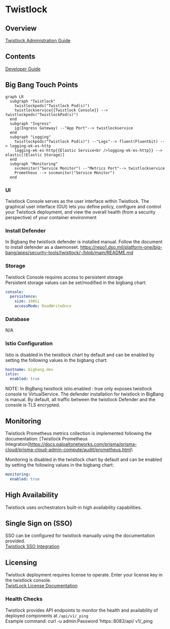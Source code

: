 # Twistlock

## Overview

[Twistlock Administration Guide](https://docs.paloaltonetworks.com/prisma/prisma-cloud/20-04/prisma-cloud-compute-edition-admin/welcome/getting_started.html)

## Contents

[Developer Guide](docs/developer-guide.md)

## Big Bang Touch Points

```mermaid
graph LR
  subgraph "Twistlock"
    twistlockpods("Twistlock Pod(s)")
    twistlockservice{{Twistlock Console}} --> twistlockpods("TwistlockPod(s)")
  end   
  subgraph "Ingress"
    ig(Ingress Gateway) --"App Port"--> twistlockservice
  end  
  subgraph "Logging"
    twistlockpods("Twistlock Pod(s)") --"Logs"--> fluent(Fluentbit) --> logging-ek-es-http
    logging-ek-es-http{{Elastic Service<br />logging-ek-es-http}} --> elastic[(Elastic Storage)]
  end
  subgraph "Monitoring"
    svcmonitor("Service Monitor") --"Metrics Port"--> twistlockservice
    Prometheus --> svcmonitor("Service Monitor")
  end

```

### UI

Twistlock Console serves as the user interface within Twistlock. The graphical
user interface (GUI) lets you define policy, configure and control your Twistlock deployment, and view the overall health (from a security perspective) of your container environment

### Install Defender

In Bigbang the  twistlock defender is installed manual.
Follow the document to install defender as a daemonset.
<https://repo1.dso.mil/platform-one/big-bang/apps/security-tools/twistlock/-/blob/main/README.md>

### Storage

Twistlock Console requires access to persistent storage \
Persistent storage values can be set/modified  in the bigbang chart:

```yaml
console:
  persistence:
    size: 100Gi
    accessMode: ReadWriteOnce
```

### Database

N/A

### Istio Configuration

Istio is disabled in the twistlock chart by default and can be enabled by setting the following values in the bigbang chart:

```yaml
hostname: bigbang.dev
istio:
  enabled: true
```

NOTE: In  BigBang twistlock istio.enabled : true only exposes twistlock console to VirtualService.  The defender installation for twistlock in BigBang  is manual. By default, all traffic between the twistlock Defender and the console is TLS encrypted.

## Monitoring

Twistlock Prometheus metrics collection is implemented following the documentation:
[Twistlock Prometheus Integration]<https://docs.paloaltonetworks.com/prisma/prisma-cloud/prisma-cloud-admin-compute/audit/prometheus.html>\

Monitoring is disabled in the twistlock chart by default and can be enabled by setting the following values in the bigbang chart:

```yaml
monitoring:
  enabled: true
```

## High Availability

Twistlock uses orchestrators built-in high availability capabilities.

## Single Sign on (SSO)

SSO can be configured for twistlock  manually using the documentation provided. \
[Twistlock SSO Integration](https://repo1.dso.mil/platform-one/big-bang/apps/security-tools/twistlock/-/blob/main/docs/KEYCLOAK.md)

## Licensing

Twistlock deployment requires license to operate. Enter your license key in the twistlock console. \
[TwistLock License Documentation](https://docs.paloaltonetworks.com/prisma/prisma-cloud/20-04/prisma-cloud-compute-edition-admin/welcome/licensing.html)

### Health Checks

Twistlock provides API endpoints to monitor the health and availability of deployed components  at `/api/v1/_ping` \
Example command: curl -u admin:Password ‘https:<console-ip>:8083/api/ v1/_ping
